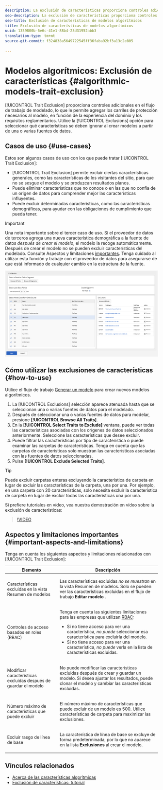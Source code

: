 ```yaml
---
description: La exclusión de características proporciona controles adicionales en el flujo de trabajo de modelado, lo que le permite agregar los carriles de protección necesarios al modelo, en función de la experiencia del dominio y los requisitos normativos. Utilice la opción Exclusiones para seleccionar qué características se deben ignorar al crear modelos a partir de una o varias fuentes de datos.
seo-description: La exclusión de características proporciona controles adicionales en el flujo de trabajo de modelado, lo que le permite agregar los carriles de protección necesarios al modelo, en función de la experiencia del dominio y los requisitos normativos. Utilice la opción Exclusiones para seleccionar qué características se deben ignorar al crear modelos a partir de una o varias fuentes de datos.
seo-title: Exclusión de características de modelos algorítmicos
title: Exclusión de características de modelos algorítmicos
uuid: 1359800b-6e6c-41e1-88b4-23d31952abb3
translation-type: tm+mt
source-git-commit: f324838a5649722545ff36faba92bf3a13c2e805

---
```



#  Modelos algorítmicos: Exclusión de características {#algorithmic-models-trait-exclusion}

[!UICONTROL Trait Exclusion] proporciona controles adicionales en el flujo de trabajo de modelado, lo que le permite agregar los carriles de protección necesarios al modelo, en función de la experiencia del dominio y los requisitos reglamentarios. Utilice la [!UICONTROL Exclusions] opción para seleccionar qué características se deben ignorar al crear modelos a partir de una o varias fuentes de datos.

## Casos de uso {#use-cases}

Estos son algunos casos de uso con los que puede tratar [!UICONTROL Trait Exclusion]:

* [!UICONTROL Trait Exclusion] permite excluir ciertas características generales, como las características de los visitantes del sitio, para que no se sesgue el modelo y se produzcan resultados planos.
* Puede eliminar características que no conoce o en las que no confía de un origen de datos para comprender mejor las características influyentes.
* Puede excluir determinadas características, como las características demográficas, para ayudar con las obligaciones de cumplimiento que pueda tener.

>[!IMPORTANT]
>
>Una nota importante sobre el tercer caso de uso. Si el proveedor de datos de terceros agrega una nueva característica demográfica a la fuente de datos *después de crear el modelo*, el modelo la recoge automáticamente. Después de crear el modelo no se pueden excluir características del modelado. Consulte Aspectos y limitaciones [importantes](../../features/algorithmic-models/trait-exclusion-algo-models.md#important-aspects-and-limitations). Tenga cuidado al utilizar esta función y trabaje con el proveedor de datos para asegurarse de que está informado de cualquier cambio en la estructura de la fuente.

![](assets/lam_exclude_traits.png)

## Cómo utilizar las exclusiones de características {#how-to-use}

Utilice el flujo de trabajo [Generar un modelo](../../features/algorithmic-models/create-model.md#build-model) para crear nuevos modelos algorítmicos.

1. La [!UICONTROL Exclusions] selección aparece atenuada hasta que se seleccionan una o varias fuentes de datos para el modelado.
2. Después de seleccionar una o varias fuentes de datos para modelar, presione **[!UICONTROL Browse All Traits]**.
3. En la **[!UICONTROL Select Traits to Exclude]** ventana, puede ver todas las características asociadas con los orígenes de datos seleccionados anteriormente. Seleccione las características que desee excluir.
4. Puede filtrar las características por tipo de característica o puede examinar las carpetas de características. Tenga en cuenta que las carpetas de características solo muestran las características asociadas con las fuentes de datos seleccionadas.
5. Pulse **[!UICONTROL Exclude Selected Traits]**.

>[!TIP]
>
>Puede excluir carpetas enteras excluyendo la característica de carpeta en lugar de excluir las características de la carpeta, una por una. Por ejemplo, en una carpeta con 20 características, solo necesita excluir la característica de carpeta en lugar de excluir todas las características una por una.

Si prefiere tutoriales en vídeo, vea nuestra demostración en vídeo sobre la exclusión de características:

>[!VIDEO](https://video.tv.adobe.com/v/25569/?quality=12&captions=spa)

## Aspectos y limitaciones importantes {#important-aspects-and-limitations}

Tenga en cuenta los siguientes aspectos y limitaciones relacionados con [!UICONTROL Trait Exclusion]:

<table id="table_BA5C3545BC9E4717BD567B00C803AA53"> 
 <thead> 
  <tr> 
   <th colname="col1" class="entry"> Elemento </th> 
   <th colname="col2" class="entry"> Descripción </th>
  </tr> 
 </thead>
 <tbody> 
  <tr> 
   <td colname="col1"> <p>Características excluidas en la vista Resumen de modelos </p> </td>
   <td colname="col2"> <p>Las características excluidas <i>no se muestran</i> en la vista Resumen de modelos. Solo se pueden ver las características excluidas en el flujo de trabajo <b><span class="uicontrol"> Editar modelo</span></b> . </p> </td>
  </tr> 
  <tr> 
   <td colname="col1"> <p>Controles de acceso basados en roles (RBAC) </p> </td>
   <td colname="col2"> <p>Tenga en cuenta las siguientes limitaciones para las empresas que utilizan <a href="../../features/administration/administration-overview.md#administration"> RBAC</a>: </p> <p>
     <ul id="ul_38A4056C235B428C822EA4A353893786"> 
      <li id="li_2624FB35581F4807B8530910D63FFDBF">Si no tiene acceso para ver una característica, <i>no puede</i> seleccionar esa característica para excluirla del modelo. </li>
      <li id="li_3FD7A12AAAA8462EA84A760C05F20379">Si no tiene acceso para ver una característica, <i>no puede</i> verla en la lista de características excluidas. </li>
     </ul> </p> </td>
  </tr> 
  <tr> 
   <td colname="col1"> <p>Modificar características excluidas después de guardar el modelo </p> </td>
   <td colname="col2"> <p>No puede modificar las características excluidas después de crear y guardar un modelo. Si desea ajustar los resultados, puede clonar el modelo y cambiar las características excluidas. </p> </td>
  </tr> 
  <tr> 
   <td colname="col1"> <p>Número máximo de características que puede excluir </p> </td>
   <td colname="col2"> <p>El número máximo de características que puede excluir de un modelo es 500. Utilice características de carpeta para maximizar las exclusiones. </p> </td>
  </tr> 
  <tr> 
   <td colname="col1"> <p>Excluir rasgo de línea de base </p> </td>
   <td colname="col2"> <p>La característica de línea de base se excluye de forma predeterminada, por lo que no aparece en la lista <b><span class="uicontrol"> Exclusiones</span></b> al crear el modelo. </p> </td>
  </tr>
 </tbody>
</table>

## Vínculos relacionados

* [Acerca de las características algorítmicas](/help/using/features/algorithmic-models/understanding-models.md)
* [Exclusión de características: tutorial](https://helpx.adobe.com/audience-manager/kt/using/excluding-traits-look-alike-model-feature-video-use.html)